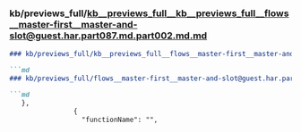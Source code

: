 ### kb/previews_full/kb__previews_full__kb__previews_full__flows__master-first__master-and-slot@guest.har.part087.md.part002.md.md

```md
### kb/previews_full/kb__previews_full__flows__master-first__master-and-slot@guest.har.part087.md.part002.md

```md
### kb/previews_full/flows__master-first__master-and-slot@guest.har.part087.md (part 002)

```md
   },
                {
                  "functionName": "",
       
```

```

```

```
